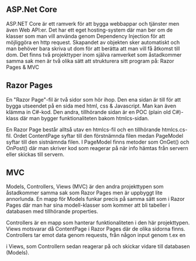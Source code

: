 ## ASP.Net Core
ASP.NET Core är ett ramverk för att bygga webbappar och tjänster men även Web API:er. Det har ett eget hosting-system där man ber om de klasser som man vill använda genom Dependency Injection för att möjliggöra en http request. Skapandet av objekten sker automatiskt och man behöver bara skriva ut dom för att berätta att man vill få åtkomst till dom.
Det finns två projekttyper inom själva ramverket som åstadkommer samma sak men är två olika sätt att strukturera sitt program på: Razor Pages & MVC

## Razor Pages
En "Razor Page"-fil är två sidor som hör ihop. Den ena sidan är till för att bygga utseendet på en sida med html, css & Javascript. Man kan även klämma in C#-kod. Den andra, tillhörande sidan är en POC (plain old C#)-klass där man bygger funktionaliteten bakom htmlcs-sidan.

En Razor Page består alltså utav en htmlcs-fil och en tillhörande htmlcs.cs-fil. Ordet ContentPage syftar till den förstnämnda filen medan PageModel syftar till den sistnämnda filen.
I PageModel finns metoder som OnGet() och OnPost() där man skriver kod som reagerar på när info hämtas från servern eller skickas till servern.

## MVC
Models, Controllers, Views (MVC) är den andra projekttypen som åstadkommer samma sak som Razor Pages men är uppbyggt lite annorlunda.
En mapp för Models funkar precis på samma sätt som i Razor Pages där man har sina modell-klasser som kommer att bli tabeller i databasen med tillhörande properties.

Controllers är en mapp som hanterar funktionaliteten i den här projekttypen.
Views motsvarar då ContentPage i Razor Pages där de olika sidorna finns.
Controllers tar emot data genom requests, från någon input genom t.ex en

i Views, som Controllern sedan reagerar på och skickar vidare till databasen (Models).
